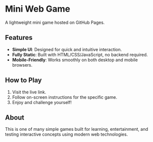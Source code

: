 # Mini Web Game

A lightweight mini game hosted on GitHub Pages. 

## Features
- **Simple UI**: Designed for quick and intuitive interaction.
- **Fully Static**: Built with HTML/CSS/JavaScript, no backend required.
- **Mobile-Friendly**: Works smoothly on both desktop and mobile browsers.

## How to Play
1. Visit the live link.
2. Follow on-screen instructions for the specific game.
3. Enjoy and challenge yourself!

## About
This is one of many simple games built for learning, entertainment, and testing interactive concepts using modern web technologies.
